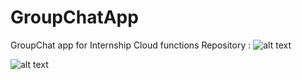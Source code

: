 # GroupChatApp
GroupChat app for Internship
Cloud functions Repository : ![alt text](https://github.com/malavancs/GroupChat-Cloud-Functions)

![alt text](https://github.com/malavancs/GroupChatApp/blob/master/ss.png)

